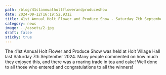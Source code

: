 ```yaml
---
path: /blog/41stannualholtflowerandproduceshow
date: 2024-09-12T16:19:52.931Z
title: 41st Annual Holt Flower and Produce Show - Saturday 7th September 2024
category: news
image: ../assets/2.jpg
draft: false
sticky: true
---
```

The 41st Annual Holt Flower and Produce Show was held at Holt Village Hall last Saturday 7th September 2024. Many people commented on how much they enjoyed this, and there was a roaring trade in tea and cake! Well done to all those who entered and congratulations to all the winners!